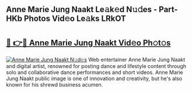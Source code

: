 ## Anne Marie Jung Naakt Le𝚊k𝚎d N𝚞𝚍es - Part-HKb Photos Vid𝚎o Le𝚊ks LRkOT

# <h2><a href="http://fb1iuf.evod.top/?m=Anne+Marie+Jung+Naakt">🔗 👉🔴 Anne Marie Jung Naakt Vid𝚎o Ph𝚘t𝚘s</a></h2>

[![Anne Marie Jung Naakt N𝚞d𝚎s](https://i.imgur.com/8V9OHl7.gif)](http://fb1iuf.evod.top/?m=Anne+Marie+Jung+Naakt)
Web entertainer Anne Marie Jung Naakt and digital artist, renowned for posting dance and lifestyle content through solo and collaborative dance performances and short videos. Anne Marie Jung Naakt public image is one of innovation and creativity, but he's also known for his shrewd business acumen. 
